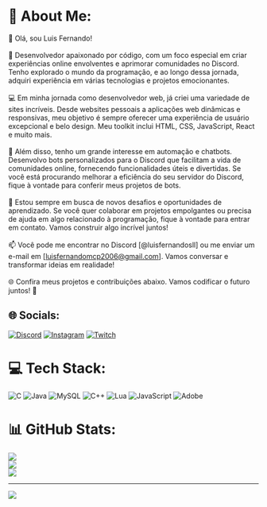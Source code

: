 # 💫 About Me:
👋 Olá, sou Luis Fernando!<br><br>🚀 Desenvolvedor apaixonado por código, com um foco especial em criar experiências online envolventes e aprimorar comunidades no Discord. Tenho explorado o mundo da programação, e ao longo dessa jornada, adquiri experiência em várias tecnologias e projetos emocionantes.<br><br>💻 Em minha jornada como desenvolvedor web, já criei uma variedade de sites incríveis. Desde websites pessoais a aplicações web dinâmicas e responsivas, meu objetivo é sempre oferecer uma experiência de usuário excepcional e belo design. Meu toolkit inclui HTML, CSS, JavaScript, React e muito mais.<br><br>🤖 Além disso, tenho um grande interesse em automação e chatbots. Desenvolvo bots personalizados para o Discord que facilitam a vida de comunidades online, fornecendo funcionalidades úteis e divertidas. Se você está procurando melhorar a eficiência do seu servidor do Discord, fique à vontade para conferir meus projetos de bots.<br><br>🌟 Estou sempre em busca de novos desafios e oportunidades de aprendizado. Se você quer colaborar em projetos empolgantes ou precisa de ajuda em algo relacionado à programação, fique à vontade para entrar em contato. Vamos construir algo incrível juntos!<br><br>📫 Você pode me encontrar no Discord [@luisfernandosll] ou me enviar um e-mail em [luisfernandomcp2006@gmail.com]. Vamos conversar e transformar ideias em realidade!<br><br>🌐 Confira meus projetos e contribuições abaixo. Vamos codificar o futuro juntos! 🚀<br>


## 🌐 Socials:
[![Discord](https://img.shields.io/badge/Discord-%237289DA.svg?logo=discord&logoColor=white)](https://discord.gg/luisfernandosll) [![Instagram](https://img.shields.io/badge/Instagram-%23E4405F.svg?logo=Instagram&logoColor=white)](https://instagram.com/luis.fernandosll) [![Twitch](https://img.shields.io/badge/Twitch-%239146FF.svg?logo=Twitch&logoColor=white)](https://twitch.tv/luisfernandosll) 

# 💻 Tech Stack:
![C](https://img.shields.io/badge/c-%2300599C.svg?style=for-the-badge&logo=c&logoColor=white) ![Java](https://img.shields.io/badge/java-%23ED8B00.svg?style=for-the-badge&logo=openjdk&logoColor=white) ![MySQL](https://img.shields.io/badge/mysql-%2300000f.svg?style=for-the-badge&logo=mysql&logoColor=white) ![C++](https://img.shields.io/badge/c++-%2300599C.svg?style=for-the-badge&logo=c%2B%2B&logoColor=white) ![Lua](https://img.shields.io/badge/lua-%232C2D72.svg?style=for-the-badge&logo=lua&logoColor=white) ![JavaScript](https://img.shields.io/badge/javascript-%23323330.svg?style=for-the-badge&logo=javascript&logoColor=%23F7DF1E) ![Adobe](https://img.shields.io/badge/adobe-%23FF0000.svg?style=for-the-badge&logo=adobe&logoColor=white)
# 📊 GitHub Stats:
![](https://github-readme-stats.vercel.app/api?username=luisfernandosll&theme=vue-dark&hide_border=false&include_all_commits=false&count_private=false)<br/>
![](https://github-readme-streak-stats.herokuapp.com/?user=luisfernandosll&theme=vue-dark&hide_border=false)<br/>
![](https://github-readme-stats.vercel.app/api/top-langs/?username=luisfernandosll&theme=vue-dark&hide_border=false&include_all_commits=false&count_private=false&layout=compact)

---
[![](https://visitcount.itsvg.in/api?id=luisfernandosll&icon=0&color=10)](https://visitcount.itsvg.in)

<!-- Proudly created with GPRM ( https://gprm.itsvg.in ) -->
